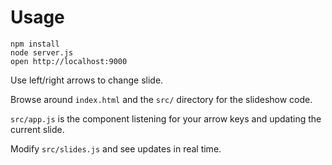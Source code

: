 # Usage
```
npm install
node server.js
open http://localhost:9000
```

Use left/right arrows to change slide.

Browse around `index.html` and the `src/` directory for the slideshow code.

`src/app.js` is the component listening for your arrow keys and updating the current slide.

Modify `src/slides.js` and see updates in real time.

